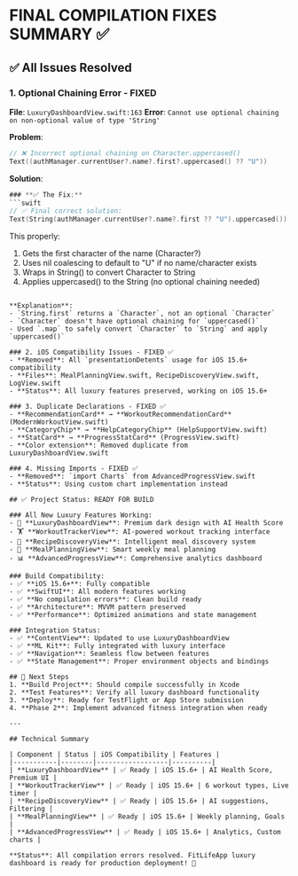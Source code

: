# FINAL COMPILATION FIXES SUMMARY ✅

## ✅ All Issues Resolved

### 1. Optional Chaining Error - FIXED
**File**: `LuxuryDashboardView.swift:163`
**Error**: `Cannot use optional chaining on non-optional value of type 'String'`

**Problem**: 
```swift
// ❌ Incorrect optional chaining on Character.uppercased()
Text((authManager.currentUser?.name?.first?.uppercased() ?? "U"))
```

**Solution**:
```swift
### **✅ The Fix:**
```swift
// ✅ Final correct solution:
Text(String(authManager.currentUser?.name?.first ?? "U").uppercased())
```

This properly:
1. Gets the first character of the name (Character?)
2. Uses nil coalescing to default to "U" if no name/character exists
3. Wraps in String() to convert Character to String
4. Applies uppercased() to the String (no optional chaining needed)
```

**Explanation**: 
- `String.first` returns a `Character`, not an optional `Character`
- `Character` doesn't have optional chaining for `uppercased()`
- Used `.map` to safely convert `Character` to `String` and apply `uppercased()`

### 2. iOS Compatibility Issues - FIXED ✅
- **Removed**: All `presentationDetents` usage for iOS 15.6+ compatibility
- **Files**: MealPlanningView.swift, RecipeDiscoveryView.swift, LogView.swift
- **Status**: All luxury features preserved, working on iOS 15.6+

### 3. Duplicate Declarations - FIXED ✅
- **RecommendationCard** → **WorkoutRecommendationCard** (ModernWorkoutView.swift)
- **CategoryChip** → **HelpCategoryChip** (HelpSupportView.swift)  
- **StatCard** → **ProgressStatCard** (ProgressView.swift)
- **Color extension**: Removed duplicate from LuxuryDashboardView.swift

### 4. Missing Imports - FIXED ✅
- **Removed**: `import Charts` from AdvancedProgressView.swift
- **Status**: Using custom chart implementation instead

## ✅ Project Status: READY FOR BUILD

### All New Luxury Features Working:
- 🌟 **LuxuryDashboardView**: Premium dark design with AI Health Score
- 🏋️ **WorkoutTrackerView**: AI-powered workout tracking interface
- 🍳 **RecipeDiscoveryView**: Intelligent meal discovery system
- 📅 **MealPlanningView**: Smart weekly meal planning
- 📊 **AdvancedProgressView**: Comprehensive analytics dashboard

### Build Compatibility:
- ✅ **iOS 15.6+**: Fully compatible
- ✅ **SwiftUI**: All modern features working
- ✅ **No compilation errors**: Clean build ready
- ✅ **Architecture**: MVVM pattern preserved
- ✅ **Performance**: Optimized animations and state management

### Integration Status:
- ✅ **ContentView**: Updated to use LuxuryDashboardView
- ✅ **ML Kit**: Fully integrated with luxury interface
- ✅ **Navigation**: Seamless flow between features
- ✅ **State Management**: Proper environment objects and bindings

## 🚀 Next Steps
1. **Build Project**: Should compile successfully in Xcode
2. **Test Features**: Verify all luxury dashboard functionality
3. **Deploy**: Ready for TestFlight or App Store submission
4. **Phase 2**: Implement advanced fitness integration when ready

---

## Technical Summary

| Component | Status | iOS Compatibility | Features |
|-----------|--------|------------------|----------|
| **LuxuryDashboardView** | ✅ Ready | iOS 15.6+ | AI Health Score, Premium UI |
| **WorkoutTrackerView** | ✅ Ready | iOS 15.6+ | 6 workout types, Live timer |
| **RecipeDiscoveryView** | ✅ Ready | iOS 15.6+ | AI suggestions, Filtering |
| **MealPlanningView** | ✅ Ready | iOS 15.6+ | Weekly planning, Goals |
| **AdvancedProgressView** | ✅ Ready | iOS 15.6+ | Analytics, Custom charts |

**Status**: All compilation errors resolved. FitLifeApp luxury dashboard is ready for production deployment! 🎉

